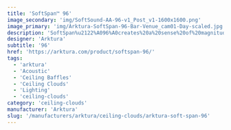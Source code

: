 ```yaml
---
title: 'SoftSpan™ 96'
image_secondary: 'img/SoftSound-AA-96-v1_Post_v1-1600x1600.png'
image_primary: 'img/Arktura-SoftSpan-96-Bar-Venue_cam01-Day-scaled.jpg'
description: 'SoftSpan%u2122%A096%A0creates%20a%20sense%20of%20magnitude%20with%20its%20large%20trellis%20beams%20that%20are%20still%20scalable%20across%20spaces%20big%20and%20small.%20It%20is%A0a%20versatile%20ceiling%20baffle%20system%20that%20brings%20the%20look%20of%20coffered%20ceilings%20or%20timber%20trellises%20to%20spaces%20without%20the%20weight%2C%20while%20enhancing%20acoustics%20and%20reducing%20the%20impact%20of%20noise.%A0'
designer: 'Arktura'
subtitle: '96'
href: 'https://arktura.com/product/softspan-96/'
tags:
  - 'arktura'
  - 'Acoustic'
  - 'Ceiling Baffles'
  - 'Ceiling Clouds'
  - 'Lighting'
  - 'ceiling-clouds'
category: 'ceiling-clouds'
manufacturer: 'Arktura'
slug: '/manufacturers/arktura/ceiling-clouds/arktura-soft-span-96'
---
```

